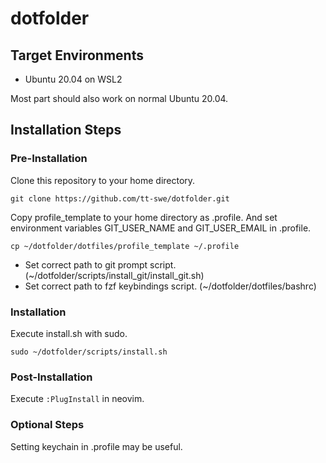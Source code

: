 # dotfolder

## Target Environments

- Ubuntu 20.04 on WSL2

Most part should also work on normal Ubuntu 20.04.

## Installation Steps

### Pre-Installation

Clone this repository to your home directory.
```
git clone https://github.com/tt-swe/dotfolder.git
```

Copy profile\_template to your home directory as .profile.
And set environment variables GIT\_USER\_NAME and GIT\_USER\_EMAIL in .profile.
```
cp ~/dotfolder/dotfiles/profile_template ~/.profile
```

- Set correct path to git prompt script. (~/dotfolder/scripts/install\_git/install\_git.sh)
- Set correct path to fzf keybindings script. (~/dotfolder/dotfiles/bashrc)

### Installation

Execute install.sh with sudo.
```
sudo ~/dotfolder/scripts/install.sh
```

### Post-Installation

Execute `:PlugInstall` in neovim.

### Optional Steps

Setting keychain in .profile may be useful.
